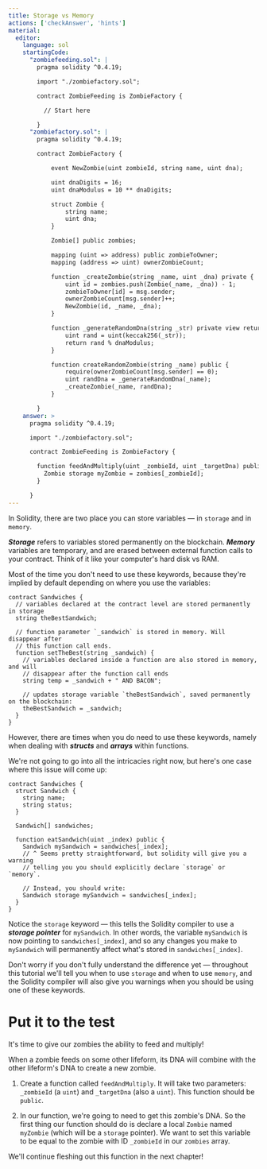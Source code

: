 ```yaml
---
title: Storage vs Memory
actions: ['checkAnswer', 'hints']
material:
  editor:
    language: sol
    startingCode:
      "zombiefeeding.sol": |
        pragma solidity ^0.4.19;

        import "./zombiefactory.sol";

        contract ZombieFeeding is ZombieFactory {

          // Start here

        }
      "zombiefactory.sol": |
        pragma solidity ^0.4.19;

        contract ZombieFactory {

            event NewZombie(uint zombieId, string name, uint dna);

            uint dnaDigits = 16;
            uint dnaModulus = 10 ** dnaDigits;

            struct Zombie {
                string name;
                uint dna;
            }

            Zombie[] public zombies;

            mapping (uint => address) public zombieToOwner;
            mapping (address => uint) ownerZombieCount;

            function _createZombie(string _name, uint _dna) private {
                uint id = zombies.push(Zombie(_name, _dna)) - 1;
                zombieToOwner[id] = msg.sender;
                ownerZombieCount[msg.sender]++;
                NewZombie(id, _name, _dna);
            }

            function _generateRandomDna(string _str) private view returns (uint) {
                uint rand = uint(keccak256(_str));
                return rand % dnaModulus;
            }

            function createRandomZombie(string _name) public {
                require(ownerZombieCount[msg.sender] == 0);
                uint randDna = _generateRandomDna(_name);
                _createZombie(_name, randDna);
            }

        }
    answer: >
      pragma solidity ^0.4.19;

      import "./zombiefactory.sol";

      contract ZombieFeeding is ZombieFactory {

        function feedAndMultiply(uint _zombieId, uint _targetDna) public {
          Zombie storage myZombie = zombies[_zombieId];
        }

      }
---
```


In Solidity, there are two place you can store variables — in `storage` and in `memory`.

**_Storage_** refers to variables stored permanently on the blockchain. **_Memory_** variables are temporary, and are erased between external function calls to your contract. Think of it like your computer's hard disk vs RAM.

Most of the time you don't need to use these keywords, because they're implied by default depending on where you use the variables:

```
contract Sandwiches {
  // variables declared at the contract level are stored permanently in storage
  string theBestSandwich;

  // function parameter `_sandwich` is stored in memory. Will disappear after
  // this function call ends.
  function setTheBest(string _sandwich) {
    // variables declared inside a function are also stored in memory, and will
    // disappear after the function call ends
    string temp = _sandwich + " AND BACON";

    // updates storage variable `theBestSandwich`, saved permanently on the blockchain:
    theBestSandwich = _sandwich;
  }
}
```

However, there are times when you do need to use these keywords, namely when dealing with **_structs_** and **_arrays_** within functions. 

We're not going to go into all the intricacies right now, but here's one case where this issue will come up:

```
contract Sandwiches {
  struct Sandwich {
    string name;
    string status;
  }

  Sandwich[] sandwiches;

  function eatSandwich(uint _index) public {
    Sandwich mySandwich = sandwiches[_index];
    // ^ Seems pretty straightforward, but solidity will give you a warning
    // telling you you should explicitly declare `storage` or `memory`.

    // Instead, you should write:
    Sandwich storage mySandwich = sandwiches[_index];
  }
}
```

Notice the `storage` keyword — this tells the Solidity compiler to use a **_storage pointer_** for `mySandwich`. In other words, the variable `mySandwich` is now pointing to `sandwiches[_index]`, and so any changes you make to `mySandwich` will permanently affect what's stored in `sandwiches[_index]`.

Don't worry if you don't fully understand the difference yet — throughout this tutorial we'll tell you when to use `storage` and when to use `memory`, and the Solidity compiler will also give you warnings when you should be using one of these keywords.

# Put it to the test

It's time to give our zombies the ability to feed and multiply!

When a zombie feeds on some other lifeform, its DNA will combine with the other lifeform's DNA to create a new zombie.

1. Create a function called `feedAndMultiply`. It will take two parameters: `_zombieId` (a `uint`) and `_targetDna` (also a `uint`). This function should be `public`.

2. In our function, we're going to need to get this zombie's DNA. So the first thing our function should do is declare a local `Zombie` named `myZombie` (which will be a `storage` pointer). We want to set this variable to be equal to the zombie with ID `_zombieId` in our `zombies` array.

We'll continue fleshing out this function in the next chapter!
